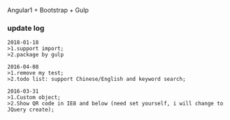 Angular1 + Bootstrap + Gulp

### update log

```text
2018-01-18
>1.support import;
>2.package by gulp
```

```text
2016-04-08
>1.remove my test;
>2.todo list: support Chinese/English and keyword search;
```

```text
2016-03-31
>1.Custom object;
>2.Show QR code in IE8 and below (need set yourself, i will change to JQuery create);
```
